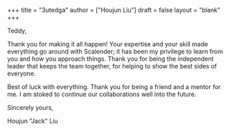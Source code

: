 +++
title = "3utedga"
author = ["Houjun Liu"]
draft = false
layout = "blank"
+++

Teddy,

Thank you for making it all happen! Your expertise and your skill made everything go around with Scalender; it has been my privilege to learn from you and how you approach things. Thank you for being the independent leader that keeps the team together, for helping to show the best sides of everyone.

Best of luck with everything. Thank you for being a friend and a mentor for me. I am stoked to continue our collaborations well into the future.

Sincerely yours,

Houjun "Jack" Liu
